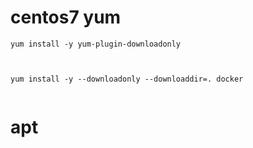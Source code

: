 

#  centos7 yum
```
yum install -y yum-plugin-downloadonly



yum install -y --downloadonly --downloaddir=. docker


```



#  apt 

